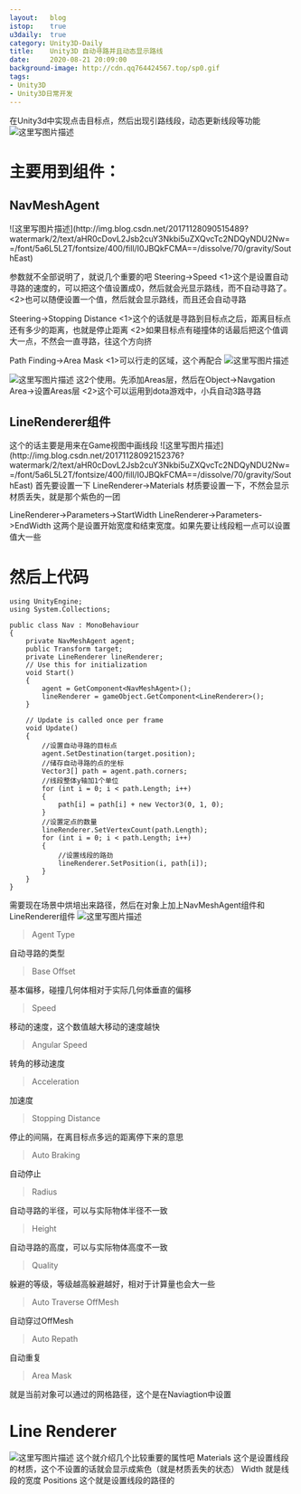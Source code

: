 ```yaml
---
layout:   blog
istop:	  true
u3daily:  true
category: Unity3D-Daily
title:    Unity3D 自动寻路并且动态显示路线
date:     2020-08-21 20:09:00
background-image: http://cdn.qq764424567.top/sp0.gif
tags:
- Unity3D
- Unity3D日常开发
---
```


<a color="red">在Unity3d中实现点击目标点，然后出现引路线段，动态更新线段等功能</a>
![这里写图片描述](http://img.blog.csdn.net/20171128090547661?watermark/2/text/aHR0cDovL2Jsb2cuY3Nkbi5uZXQvcTc2NDQyNDU2Nw==/font/5a6L5L2T/fontsize/400/fill/I0JBQkFCMA==/dissolve/70/gravity/SouthEast)

<h1>主要用到组件：</h1>
<h2>NavMeshAgent</h2>
![这里写图片描述](http://img.blog.csdn.net/20171128090515489?watermark/2/text/aHR0cDovL2Jsb2cuY3Nkbi5uZXQvcTc2NDQyNDU2Nw==/font/5a6L5L2T/fontsize/400/fill/I0JBQkFCMA==/dissolve/70/gravity/SouthEast)

参数就不全部说明了，就说几个重要的吧
Steering->Speed
<1>这个是设置自动寻路的速度的，可以把这个值设置成0，然后就会光显示路线，而不自动寻路了。
<2>也可以随便设置一个值，然后就会显示路线，而且还会自动寻路

Steering->Stopping Distance
<1>这个的话就是寻路到目标点之后，距离目标点还有多少的距离，也就是停止距离
<2>如果目标点有碰撞体的话最后把这个值调大一点，不然会一直寻路，往这个方向挤

Path Finding->Area Mask
<1>可以行走的区域，这个再配合
![这里写图片描述](http://img.blog.csdn.net/20171128091729463?watermark/2/text/aHR0cDovL2Jsb2cuY3Nkbi5uZXQvcTc2NDQyNDU2Nw==/font/5a6L5L2T/fontsize/400/fill/I0JBQkFCMA==/dissolve/70/gravity/SouthEast)

![这里写图片描述](http://img.blog.csdn.net/20171128091823512?watermark/2/text/aHR0cDovL2Jsb2cuY3Nkbi5uZXQvcTc2NDQyNDU2Nw==/font/5a6L5L2T/fontsize/400/fill/I0JBQkFCMA==/dissolve/70/gravity/SouthEast)
这2个使用。先添加Areas层，然后在Object->Navgation Area->设置Areas层
<2>这个可以运用到dota游戏中，小兵自动3路寻路

<h2>LineRenderer组件</h2>
这个的话主要是用来在Game视图中画线段
![这里写图片描述](http://img.blog.csdn.net/20171128092152376?watermark/2/text/aHR0cDovL2Jsb2cuY3Nkbi5uZXQvcTc2NDQyNDU2Nw==/font/5a6L5L2T/fontsize/400/fill/I0JBQkFCMA==/dissolve/70/gravity/SouthEast)
首先要设置一下
LineRenderer->Materials
材质要设置一下，不然会显示材质丢失，就是那个紫色的一团


LineRenderer->Parameters->StartWidth 
LineRenderer->Parameters->EndWidth
这两个是设置开始宽度和结束宽度。如果先要让线段粗一点可以设置值大一些



<h1>然后上代码</h1>

```
using UnityEngine;
using System.Collections;

public class Nav : MonoBehaviour
{
    private NavMeshAgent agent;
    public Transform target;
    private LineRenderer lineRenderer;
    // Use this for initialization
    void Start()
    {
        agent = GetComponent<NavMeshAgent>();
        lineRenderer = gameObject.GetComponent<LineRenderer>();
    }

    // Update is called once per frame
    void Update()
    {
        //设置自动寻路的目标点
        agent.SetDestination(target.position);
        //储存自动寻路的点的坐标
        Vector3[] path = agent.path.corners;
        //线段整体y轴加1个单位
        for (int i = 0; i < path.Length; i++)
        {
            path[i] = path[i] + new Vector3(0, 1, 0);
        }
        //设置定点的数量
        lineRenderer.SetVertexCount(path.Length);
        for (int i = 0; i < path.Length; i++)
        {
            //设置线段的路劲
            lineRenderer.SetPosition(i, path[i]);
        }
    }
}

```

需要现在场景中烘培出来路径，然后在对象上加上NavMeshAgent组件和LineRenderer组件
![这里写图片描述](https://img-blog.csdn.net/20180525100642443?watermark/2/text/aHR0cHM6Ly9ibG9nLmNzZG4ubmV0L3E3NjQ0MjQ1Njc=/font/5a6L5L2T/fontsize/400/fill/I0JBQkFCMA==/dissolve/70)

>Agent Type 

自动寻路的类型
>Base Offset


基本偏移，碰撞几何体相对于实际几何体垂直的偏移
>Speed


移动的速度，这个数值越大移动的速度越快
>Angular Speed


转角的移动速度
>Acceleration


加速度
>Stopping Distance


停止的间隔，在离目标点多远的距离停下来的意思
>Auto Braking


自动停止
>Radius


自动寻路的半径，可以与实际物体半径不一致
>Height


自动寻路的高度，可以与实际物体高度不一致
>Quality


躲避的等级，等级越高躲避越好，相对于计算量也会大一些
>Auto Traverse OffMesh


自动穿过OffMesh
>Auto Repath


自动重复
>Area Mask


就是当前对象可以通过的网格路径，这个是在Naviagtion中设置

<h1>Line Renderer</h1>

![这里写图片描述](https://img-blog.csdn.net/20180525102221795?watermark/2/text/aHR0cHM6Ly9ibG9nLmNzZG4ubmV0L3E3NjQ0MjQ1Njc=/font/5a6L5L2T/fontsize/400/fill/I0JBQkFCMA==/dissolve/70)
这个就介绍几个比较重要的属性吧
Materials
这个是设置线段的材质，这个不设置的话就会显示成紫色（就是材质丢失的状态）
Width
就是线段的宽度
Positions
这个就是设置线段的路径的
